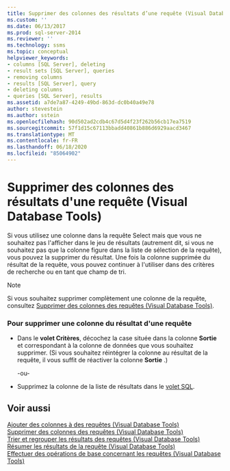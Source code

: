 ```yaml
---
title: Supprimer des colonnes des résultats d’une requête (Visual Database Tools) | Microsoft Docs
ms.custom: ''
ms.date: 06/13/2017
ms.prod: sql-server-2014
ms.reviewer: ''
ms.technology: ssms
ms.topic: conceptual
helpviewer_keywords:
- columns [SQL Server], deleting
- result sets [SQL Server], queries
- removing columns
- results [SQL Server], query
- deleting columns
- queries [SQL Server], results
ms.assetid: a7de7a87-4249-49bd-863d-dc0b40a49e78
author: stevestein
ms.author: sstein
ms.openlocfilehash: 90d502ad2cdb4c67d5d4f23f262b56cb17ea7519
ms.sourcegitcommit: 57f1d15c67113bbadd40861b886d6929aacd3467
ms.translationtype: MT
ms.contentlocale: fr-FR
ms.lasthandoff: 06/18/2020
ms.locfileid: "85064902"
---
```

# <a name="remove-columns-from-query-results-visual-database-tools"></a>Supprimer des colonnes des résultats d'une requête (Visual Database Tools)
  Si vous utilisez une colonne dans la requête Select mais que vous ne souhaitez pas l'afficher dans le jeu de résultats (autrement dit, si vous ne souhaitez pas que la colonne figure dans la liste de sélection de la requête), vous pouvez la supprimer du résultat. Une fois la colonne supprimée du résultat de la requête, vous pouvez continuer à l'utiliser dans des critères de recherche ou en tant que champ de tri.  
  
> [!NOTE]  
>  Si vous souhaitez supprimer complètement une colonne de la requête, consultez [Supprimer des colonnes des requêtes &#40;Visual Database Tools&#41;](visual-database-tools.md).  
  
### <a name="to-remove-a-column-from-the-query-output"></a>Pour supprimer une colonne du résultat d'une requête  
  
-   Dans le **volet Critères**, décochez la case située dans la colonne **Sortie** et correspondant à la colonne de données que vous souhaitez supprimer. (Si vous souhaitez réintégrer la colonne au résultat de la requête, il vous suffit de réactiver la colonne **Sortie** .)  
  
     -ou-  
  
-   Supprimez la colonne de la liste de résultats dans le [volet SQL](sql-pane-visual-database-tools.md).  
  
## <a name="see-also"></a>Voir aussi  
 [Ajouter des colonnes à des requêtes &#40;Visual Database Tools&#41;](add-columns-to-queries-visual-database-tools.md)   
 [Supprimer des colonnes des requêtes &#40;Visual Database Tools&#41;](visual-database-tools.md)   
 [Trier et regrouper les résultats des requêtes &#40;Visual Database Tools&#41;](sort-and-group-query-results-visual-database-tools.md)   
 [Résumer les résultats de la requête &#40;Visual Database Tools&#41;](summarize-query-results-visual-database-tools.md)   
 [Effectuer des opérations de base concernant les requêtes &#40;Visual Database Tools&#41;](perform-basic-operations-with-queries-visual-database-tools.md)  
  
  
